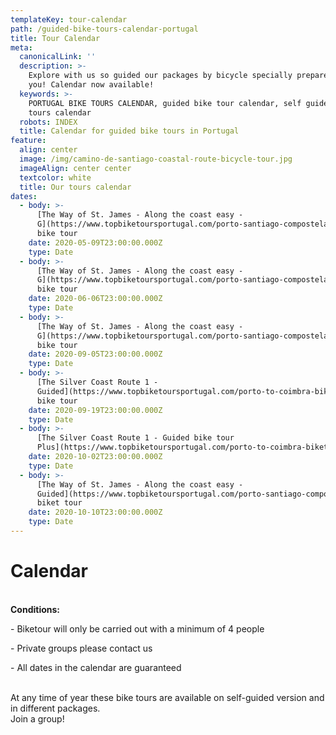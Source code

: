 ```yaml
---
templateKey: tour-calendar
path: /guided-bike-tours-calendar-portugal
title: Tour Calendar
meta:
  canonicalLink: ''
  description: >-
    Explore with us so guided our packages by bicycle specially prepared for
    you! Calendar now available!
  keywords: >-
    PORTUGAL BIKE TOURS CALENDAR, guided bike tour calendar, self guide bike
    tours calendar
  robots: INDEX
  title: Calendar for guided bike tours in Portugal
feature:
  align: center
  image: /img/camino-de-santiago-coastal-route-bicycle-tour.jpg
  imageAlign: center center
  textcolor: white
  title: Our tours calendar
dates:
  - body: >-
      [The Way of St. James - Along the coast easy -
      G](https://www.topbiketoursportugal.com/porto-santiago-compostela-bike-tour)uided
      bike tour
    date: 2020-05-09T23:00:00.000Z
    type: Date
  - body: >-
      [The Way of St. James - Along the coast easy -
      G](https://www.topbiketoursportugal.com/porto-santiago-compostela-bike-tour)uided
      bike tour
    date: 2020-06-06T23:00:00.000Z
    type: Date
  - body: >-
      [The Way of St. James - Along the coast easy -
      G](https://www.topbiketoursportugal.com/porto-santiago-compostela-bike-tour)uided
      bike tour
    date: 2020-09-05T23:00:00.000Z
    type: Date
  - body: >-
      [The Silver Coast Route 1 -
      Guided](https://www.topbiketoursportugal.com/porto-to-coimbra-biketour)
      bike tour
    date: 2020-09-19T23:00:00.000Z
    type: Date
  - body: >-
      [The Silver Coast Route 1 - Guided bike tour
      Plus](https://www.topbiketoursportugal.com/porto-to-coimbra-biketour)
    date: 2020-10-02T23:00:00.000Z
    type: Date
  - body: >-
      [The Way of St. James - Along the coast easy -
      Guided](https://www.topbiketoursportugal.com/porto-santiago-compostela-bike-tour)
      biket tour
    date: 2020-10-10T23:00:00.000Z
    type: Date
---
```

# Calendar

\
**Conditions:**

\- Biketour will only be carried out with a minimum of 4 people

\- Private groups please contact us

\- All dates in the calendar are guaranteed

\
At any time of year these bike tours are available on self-guided version and in different packages.
\
Join a group!

